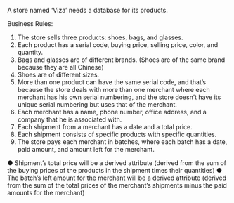 A store named ‘Viza’ needs a database for its products.

Business Rules:

1) The store sells three products: shoes, bags, and glasses.
2) Each product has a serial code, buying price, selling price, color, and quantity.
3) Bags and glasses are of different brands. (Shoes are of the same brand because they
are all Chinese)
4) Shoes are of different sizes.
5) More than one product can have the same serial code, and that’s because the store
deals with more than one merchant where each merchant has his own serial numbering,
and the store doesn’t have its unique serial numbering but uses that of the merchant.
6) Each merchant has a name, phone number, office address, and a company that he is
associated with.
7) Each shipment from a merchant has a date and a total price.
8) Each shipment consists of specific products with specific quantities.
9) The store pays each merchant in batches, where each batch has a date, paid amount,
and amount left for the merchant.

● Shipment’s total price will be a derived attribute (derived from the sum of the buying prices of the products in the shipment times their quantities)
● The batch’s left amount for the merchant will be a derived attribute (derived from the sum of the total prices of the merchant’s shipments minus the paid amounts for the merchant)
